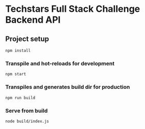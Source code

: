 # Techstars Full Stack Challenge Backend API

## Project setup

```
npm install
```

### Transpile and hot-reloads for development

```
npm start
```

### Transpiles and generates build dir for production

```
npm run build
```

### Serve from build

```
node build/index.js
```
